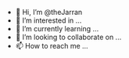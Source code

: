 - 👋 Hi, I’m @theJarran
- 👀 I’m interested in ...
- 🌱 I’m currently learning ...
- 💞️ I’m looking to collaborate on ...
- 📫 How to reach me ...

<!---
theJarran/theJarran is a ✨ special ✨ repository because its `README.md` (this file) appears on your GitHub profile.
You can click the Preview link to take a look at your changes.
--->
